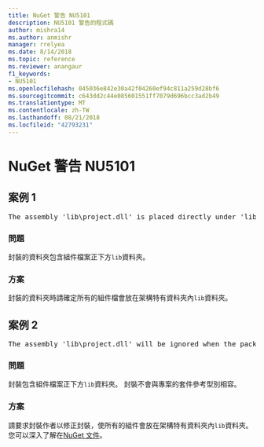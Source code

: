 ```yaml
---
title: NuGet 警告 NU5101
description: NU5101 警告的程式碼
author: mishra14
ms.author: anmishr
manager: rrelyea
ms.date: 8/14/2018
ms.topic: reference
ms.reviewer: anangaur
f1_keywords:
- NU5101
ms.openlocfilehash: 045036e842e30a42f04260ef94c811a259d28bf6
ms.sourcegitcommit: c643dd2c44e085601551ff7079d696bcc3ad2b49
ms.translationtype: MT
ms.contentlocale: zh-TW
ms.lasthandoff: 08/21/2018
ms.locfileid: "42793231"
---
```

# <a name="nuget-warning-nu5101"></a>NuGet 警告 NU5101

## <a name="scenario-1"></a>案例 1
<pre>The assembly 'lib\project.dll' is placed directly under 'lib' folder. It is recommended that assemblies be placed inside a framework-specific folder. Move it into a framework-specific folder.</pre>

### <a name="issue"></a>問題

封裝的資料夾包含組件檔案正下方`lib`資料夾。


### <a name="solution"></a>方案

封裝的資料夾時請確定所有的組件檔會放在架構特有資料夾內`lib`資料夾。


## <a name="scenario-2"></a>案例 2
<pre>The assembly 'lib\project.dll' will be ignored when the package is installed after the migration.</pre>

### <a name="issue"></a>問題

封裝包含組件檔案正下方`lib`資料夾。 封裝不會與專案的套件參考型別相容。


### <a name="solution"></a>方案

請要求封裝作者以修正封裝，使所有的組件會放在架構特有資料夾內`lib`資料夾。 您可以深入了解在[NuGet 文件](https://docs.microsoft.com/en-us/nuget/reference/migrate-packages-config-to-package-reference)。


